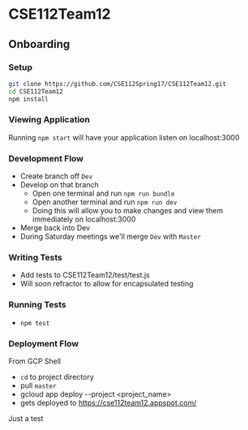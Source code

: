 # CSE112Team12

## Onboarding
### Setup
```bash
git clone https://github.com/CSE112Spring17/CSE112Team12.git
cd CSE112Team12
npm install
```
### Viewing Application
Running `npm start` will have your application listen on localhost:3000

### Development Flow
* Create branch off `Dev`
* Develop on that branch
	* Open one terminal and run `npm run bundle`
	* Open another terminal and run `npm run dev`
	* Doing this will allow you to make changes and view them immediately on localhost:3000
* Merge back into Dev
* During Saturday meetings we'll merge `Dev` with `Master`

### Writing Tests
* Add tests to CSE112Team12/test/test.js
* Will soon refractor to allow for encapsulated testing

### Running Tests
* `npm test`

### Deployment Flow
From GCP Shell

- `cd` to project directory
- pull `master`
- gcloud app deploy --project <project_name>
- gets deployed to https://cse112team12.appspot.com/

Just a test
